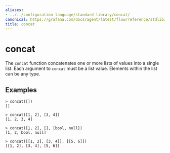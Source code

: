 ```yaml
---
aliases:
- ../../configuration-language/standard-library/concat/
canonical: https://grafana.com/docs/agent/latest/flow/reference/stdlib/concat/
title: concat
---
```


# concat

The `concat` function concatenates one or more lists of values into a single
list. Each argument to `concat` must be a list value. Elements within the list
can be any type.

## Examples

```
> concat([])
[]

> concat([1, 2], [3, 4])
[1, 2, 3, 4]

> concat([1, 2], [], [bool, null])
[1, 2, bool, null]

> concat([[1, 2], [3, 4]], [[5, 6]])
[[1, 2], [3, 4], [5, 6]]
```
